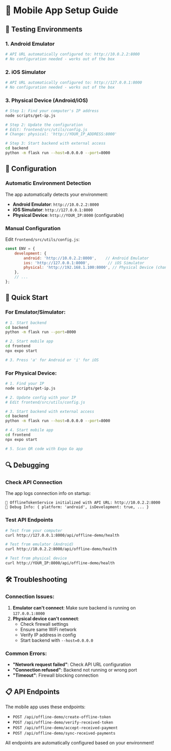 # 📱 Mobile App Setup Guide

## 🎯 **Testing Environments**

### **1. Android Emulator**
```bash
# API URL automatically configured to: http://10.0.2.2:8000
# No configuration needed - works out of the box
```

### **2. iOS Simulator**
```bash
# API URL automatically configured to: http://127.0.0.1:8000
# No configuration needed - works out of the box
```

### **3. Physical Device (Android/iOS)**
```bash
# Step 1: Find your computer's IP address
node scripts/get-ip.js

# Step 2: Update the configuration
# Edit: frontend/src/utils/config.js
# Change: physical: 'http://YOUR_IP_ADDRESS:8000'

# Step 3: Start backend with external access
cd backend
python -m flask run --host=0.0.0.0 --port=8000
```

## 🔧 **Configuration**

### **Automatic Environment Detection**
The app automatically detects your environment:

- **Android Emulator**: `http://10.0.2.2:8000`
- **iOS Simulator**: `http://127.0.0.1:8000`
- **Physical Device**: `http://YOUR_IP:8000` (configurable)

### **Manual Configuration**
Edit `frontend/src/utils/config.js`:

```javascript
const ENV = {
    development: {
        android: 'http://10.0.2.2:8000',    // Android Emulator
        ios: 'http://127.0.0.1:8000',        // iOS Simulator
        physical: 'http://192.168.1.100:8000', // Physical Device (change IP)
    },
    // ...
};
```

## 🚀 **Quick Start**

### **For Emulator/Simulator:**
```bash
# 1. Start backend
cd backend
python -m flask run --port=8000

# 2. Start mobile app
cd frontend
npx expo start

# 3. Press 'a' for Android or 'i' for iOS
```

### **For Physical Device:**
```bash
# 1. Find your IP
node scripts/get-ip.js

# 2. Update config with your IP
# Edit frontend/src/utils/config.js

# 3. Start backend with external access
cd backend
python -m flask run --host=0.0.0.0 --port=8000

# 4. Start mobile app
cd frontend
npx expo start

# 5. Scan QR code with Expo Go app
```

## 🔍 **Debugging**

### **Check API Connection**
The app logs connection info on startup:
```
🔗 OfflineTokenService initialized with API URL: http://10.0.2.2:8000
📱 Debug Info: { platform: 'android', isDevelopment: true, ... }
```

### **Test API Endpoints**
```bash
# Test from your computer
curl http://127.0.0.1:8000/api/offline-demo/health

# Test from emulator (Android)
curl http://10.0.2.2:8000/api/offline-demo/health

# Test from physical device
curl http://YOUR_IP:8000/api/offline-demo/health
```

## 🛠 **Troubleshooting**

### **Connection Issues:**
1. **Emulator can't connect**: Make sure backend is running on `127.0.0.1:8000`
2. **Physical device can't connect**: 
   - Check firewall settings
   - Ensure same WiFi network
   - Verify IP address in config
   - Start backend with `--host=0.0.0.0`

### **Common Errors:**
- **"Network request failed"**: Check API URL configuration
- **"Connection refused"**: Backend not running or wrong port
- **"Timeout"**: Firewall blocking connection

## 📋 **API Endpoints**

The mobile app uses these endpoints:
- `POST /api/offline-demo/create-offline-token`
- `POST /api/offline-demo/verify-received-token`
- `POST /api/offline-demo/accept-received-payment`
- `POST /api/offline-demo/sync-received-payments`

All endpoints are automatically configured based on your environment! 